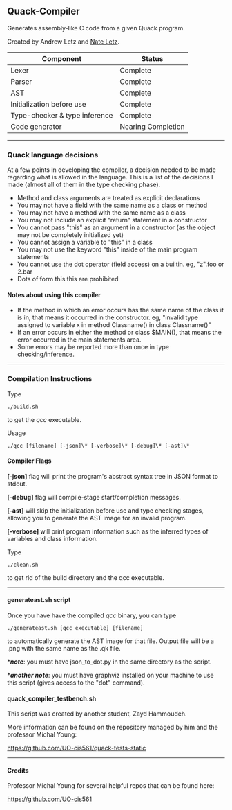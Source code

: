 ## Quack-Compiler
Generates assembly-like C code from a given Quack program.

Created by Andrew Letz and [Nate Letz](https://github.com/touchette).

| Component  | Status |
| ---------- | ------ |
| Lexer | Complete |
| Parser | Complete |
| AST | Complete |
| Initialization before use | Complete |
| Type-checker & type inference | Complete |
| Code generator | Nearing Completion |

<hr>

### Quack language decisions
At a few points in developing the compiler, a decision needed to be made regarding what is allowed in the language. This is a list of the decisions I made (almost all of them in the type checking phase).
* Method and class arguments are treated as explicit declarations
* You may not have a field with the same name as a class or method
* You may not have a method with the same name as a class
* You may not include an explicit "return" statement in a constructor
* You cannot pass "this" as an argument in a constructor (as the object may not be completely initialized yet)
* You cannot assign a variable to "this" in a class
* You may not use the keyword "this" inside of the main program statements
* You cannot use the dot operator (field access) on a builtin. eg, "z".foo or 2.bar
* Dots of form this.this are prohibited

#### Notes about using this compiler
* If the method in which an error occurs has the same name of the class it is in, that means it occurred in the constructor. eg, "invalid type assigned to variable x in method Classname() in class Classname()"
* If an error occurs in either the method or class $MAIN(), that means the error occurred in the main statements area.
* Some errors may be reported more than once in type checking/inference.

<hr>

### Compilation Instructions
Type
```
./build.sh
```
to get the *qcc* executable. 

Usage
```
./qcc [filename] [-json]\* [-verbose]\* [-debug]\* [-ast]\*
```

#### Compiler Flags
**[-json]** flag will print the program's abstract syntax tree in JSON format to stdout.

**[-debug]** flag will compile-stage start/completion messages.

**[-ast]** will skip the initialization before use and type checking stages, allowing you to generate the AST image for an invalid program.

**[-verbose]** will print program information such as the inferred types of variables and class information. 

Type
```
./clean.sh
```
to get rid of the build directory and the qcc executable.

<hr>

#### generateast.sh script
Once you have have the compiled *qcc* binary, you can type
```
./generateast.sh [qcc executable] [filename]
```
to automatically generate the AST image for that file. Output file will be a .png with the same name as the .qk file.

\****note***: you must have json_to_dot.py in the same directory as the script.

\****another note***: you must have graphviz installed on your machine to use this script (gives access to the "dot" command).

#### quack_compiler_testbench.sh
This script was created by another student, Zayd Hammoudeh.

More information can be found on the repository managed by him and the professor Michal Young:

https://github.com/UO-cis561/quack-tests-static

<hr>

#### Credits
Professor Michal Young for several helpful repos that can be found here:

https://github.com/UO-cis561
